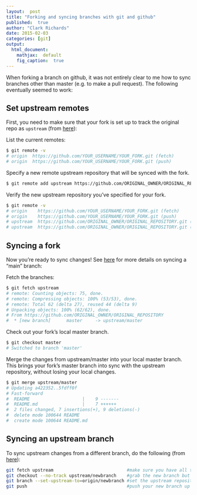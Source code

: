 ```yaml
---
layout:  post
title: "Forking and syncing branches with git and github"
published:  true
author: "Clark Richards"
date: 2015-02-03
categories: [git]
output:
  html_document:
    mathjax:  default
    fig_caption:  true
---
```


When forking a branch on github, it was not entirely clear to me how to sync branches other than master (e.g. to make a pull request). The following eventually seemed to work:

## Set upstream remotes

First, you need to make sure that your fork is set up to track the original repo as `upstream` (from [here](https://help.github.com/articles/configuring-a-remote-for-a-fork/)):

List the current remotes:

```bash
$ git remote -v
# origin  https://github.com/YOUR_USERNAME/YOUR_FORK.git (fetch)
# origin  https://github.com/YOUR_USERNAME/YOUR_FORK.git (push)
```

Specify a new remote upstream repository that will be synced with the fork.

```bash
$ git remote add upstream https://github.com/ORIGINAL_OWNER/ORIGINAL_REPOSITORY.git
```

Verify the new upstream repository you’ve specified for your fork.

```bash
$ git remote -v
# origin    https://github.com/YOUR_USERNAME/YOUR_FORK.git (fetch)
# origin    https://github.com/YOUR_USERNAME/YOUR_FORK.git (push)
# upstream  https://github.com/ORIGINAL_OWNER/ORIGINAL_REPOSITORY.git (fetch)
# upstream  https://github.com/ORIGINAL_OWNER/ORIGINAL_REPOSITORY.git (push)
```

## Syncing a fork

Now you’re ready to sync changes! See [here](https://help.github.com/articles/syncing-a-fork/) for more details on syncing a “main” branch:

Fetch the branches:

```bash
$ git fetch upstream
# remote: Counting objects: 75, done.
# remote: Compressing objects: 100% (53/53), done.
# remote: Total 62 (delta 27), reused 44 (delta 9)
# Unpacking objects: 100% (62/62), done.
# From https://github.com/ORIGINAL_OWNER/ORIGINAL_REPOSITORY
#  * [new branch]      master     -> upstream/master
```

Check out your fork’s local master branch.

```bash
$ git checkout master
# Switched to branch 'master'
```

Merge the changes from upstream/master into your local master branch. This brings your fork’s master branch into sync with the upstream repository, without losing your local changes.

```bash
$ git merge upstream/master
# Updating a422352..5fdff0f
# Fast-forward
#  README                    |    9 -------
#  README.md                 |    7 ++++++
#  2 files changed, 7 insertions(+), 9 deletions(-)
#  delete mode 100644 README
#  create mode 100644 README.md
```

## Syncing an upstream branch

To sync upstream changes from a different branch, do the following (from [here](https://codedocean.wordpress.com/2015/02/03/forking-and-syncing-branches-with-git-and-github/)):

```bash
git fetch upstream                            #make sure you have all the upstream changes
git checkout --no-track upstream/newbranch    #grab the new branch but don't track it
git branch --set-upstream-to=origin/newbranch #set the upstream repository to your origin
git push                                      #push your new branch up to origin
```
